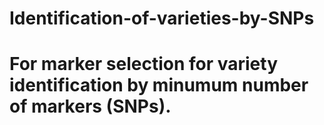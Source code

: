 # Identification-of-varieties-by-SNPs
# For marker selection for variety identification by minumum number of markers (SNPs).
#
#
